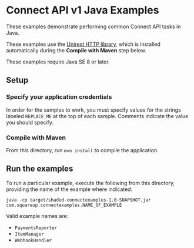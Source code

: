 # Connect API v1 Java Examples

These examples demonstrate performing common Connect API tasks in Java.

These examples use the [Unirest HTTP library](http://unirest.io/java.html), which is
installed automatically during the **Compile with Maven** step below.

These examples require Java SE 8 or later.

## Setup

### Specify your application credentials

In order for the samples to work, you must specify values for the strings labeled `REPLACE_ME`
at the top of each sample. Comments indicate the value you should specify.


### Compile with Maven

From this directory, run `mvn install` to compile the application.


## Run the examples

To run a particular example, execute the following from this directory, providing the name 
of the example where indicated:

    java -cp target/shaded-connectexamples-1.0-SNAPSHOT.jar com.squareup.connectexamples.NAME_OF_EXAMPLE

Valid example names are:

* `PaymentsReporter`
* `ItemManager`
* `WebhookHandler`
